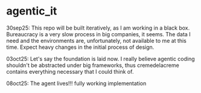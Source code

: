 # agentic_it

30sep25: This repo will be built iteratively, as I am working in a black box. Bureaucracy is a very slow process in big companies, it seems. The data I need and the environments are, unfortunately, not available to me at this time. Expect heavy changes in the initial process of design.

03oct25: Let's say the foundation is laid now. I really believe agentic coding shouldn't be abstracted under big frameworks, thus cremedelacreme contains everything necessary that I could think of. 

08oct25: The agent lives!!! fully working implementation 
